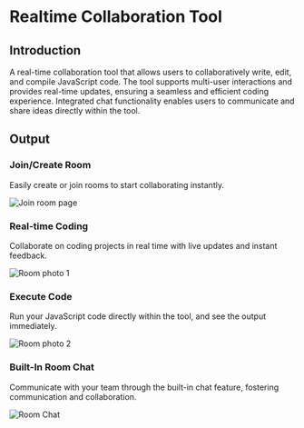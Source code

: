 # Realtime Collaboration Tool

## Introduction

A real-time collaboration tool that allows users to collaboratively write, edit, and compile JavaScript code. The tool supports multi-user interactions and provides real-time updates, ensuring a seamless and efficient coding experience. Integrated chat functionality enables users to communicate and share ideas directly within the tool.

## Output

### Join/Create Room
Easily create or join rooms to start collaborating instantly.

![Join room page](https://github.com/user-attachments/assets/20780799-60e8-487a-aebb-376bacb427f0)

### Real-time Coding
Collaborate on coding projects in real time with live updates and instant feedback.

![Room photo 1](https://github.com/user-attachments/assets/b443688d-a60b-4703-8949-e3dd3bf52eb0)

### Execute Code
Run your JavaScript code directly within the tool, and see the output immediately.

![Room photo 2](https://github.com/user-attachments/assets/d81a6ed4-f04e-45c5-b822-ba035cab78bd)

### Built-In Room Chat
Communicate with your team through the built-in chat feature, fostering communication and collaboration.

![Room Chat](https://github.com/user-attachments/assets/68ef9c24-9010-4831-ad31-6779f0d777a6)
